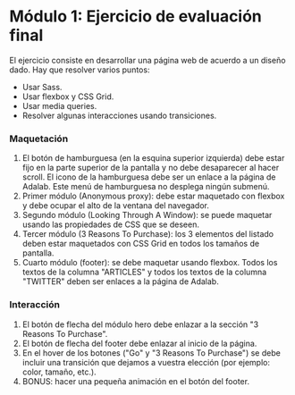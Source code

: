 # Módulo 1: Ejercicio de evaluación final

El ejercicio consiste en desarrollar una página web de acuerdo a un diseño dado. Hay que resolver varios puntos:
* Usar Sass.
* Usar flexbox y CSS Grid.
* Usar media queries.
* Resolver algunas interacciones usando transiciones.

### Maquetación

1. El botón de hamburguesa (en la esquina superior izquierda) debe estar fijo en la parte superior de la pantalla y no debe desaparecer al hacer scroll. El icono de la hamburguesa debe ser un enlace a la página de Adalab. Este menú de hamburguesa no desplega ningún submenú.
2. Primer módulo (Anonymous proxy): debe estar maquetado con flexbox y debe ocupar el alto de la ventana del navegador.
3. Segundo módulo (Looking Through A Window): se puede maquetar usando las propiedades de CSS que se deseen.
4. Tercer módulo (3 Reasons To Purchase): los 3 elementos del listado deben estar maquetados con CSS Grid en todos los tamaños de pantalla.
5. Cuarto módulo (footer): se debe maquetar usando flexbox. Todos los textos de la columna "ARTICLES" y todos los textos de la columna "TWITTER" deben ser enlaces a la página de Adalab.

### Interacción

1. El botón de flecha del módulo hero debe enlazar a la sección "3 Reasons To Purchase".
2. El botón de flecha del footer debe enlazar al inicio de la página.
3. En el hover de los botones ("Go" y "3 Reasons To Purchase") se debe incluir una transición que dejamos
a vuestra elección (por ejemplo: color, tamaño, etc.).
4. BONUS: hacer una pequeña animación en el botón del footer.

